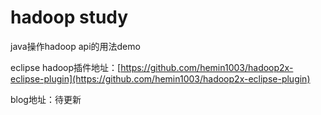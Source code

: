 # hadoop study

java操作hadoop api的用法demo

eclipse hadoop插件地址：[https://github.com/hemin1003/hadoop2x-eclipse-plugin](https://github.com/hemin1003/hadoop2x-eclipse-plugin)

blog地址：待更新